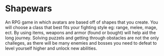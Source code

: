 # Shapewars
An RPG game in which avatars are based off of shapes that you create.
You will choose a class that best fits your fighting style eg: range, melee, mage, ect.
By using items, weapons and armor (found or bought) will help aid the long journey.
Solving puzzels and getting through obstacles are not the only challeges, as there will
be many enemies and bosses you need to defeat to level yourself higher and unlock new abilities.
